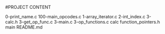#PROJECT CONTENT

0-print_name.c
100-main_opcodes.c
1-array_iterator.c
2-int_index.c
3-calc.h
3-get_op_func.c
3-main.c
3-op_functions.c
calc
function_pointers.h
main
README.md
